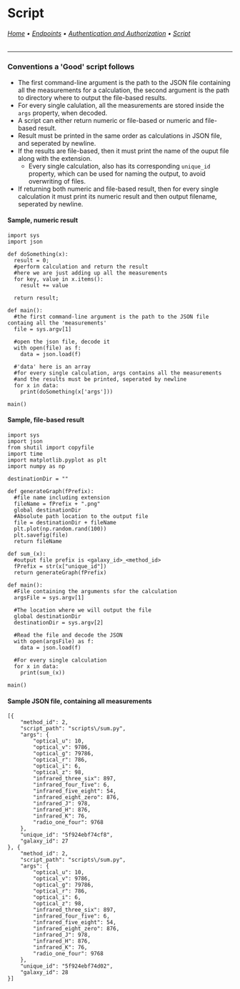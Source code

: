 # Script

###### [Home](/) • [Endpoints](/endpoints/README.md) • [Authentication and Authorization](/authentication-authorization.md) • [Script](/script.md)
---

### Conventions a 'Good' script follows
* The first command-line argument is the path to the JSON file containing all the measurements for a calculation, the second argument is the path to directory where to output the file-based results.
* For every single calulation, all the measurements are stored inside the `args` property, when decoded.
* A script can either return numeric or file-based or numeric and file-based result.
* Result must be printed in the same order as calculations in JSON file, and seperated by newline.
* If the results are file-based, then it must print the name of the ouput file along with the extension.
    * Every single calculation, also has its corresponding `unique_id` property, which can be used for naming the output, to avoid overwriting of files.
* If returning both numeric and file-based result, then for every single calculation it must print its numeric result and then output filename, seperated by newline.

#### Sample, numeric result
```
import sys
import json

def doSomething(x):
  result = 0;
  #perform calculation and return the result
  #here we are just adding up all the measurements
  for key, value in x.items():
    result += value

  return result;

def main():
  #the first command-line argument is the path to the JSON file containg all the 'measurements'
  file = sys.argv[1]

  #open the json file, decode it
  with open(file) as f:
    data = json.load(f)

  #'data' here is an array
  #for every single calculation, args contains all the measurements
  #and the results must be printed, seperated by newline
  for x in data:
    print(doSomething(x['args']))

main()
```

#### Sample, file-based result
```
import sys
import json
from shutil import copyfile
import time
import matplotlib.pyplot as plt
import numpy as np

destinationDir = ""

def generateGraph(fPrefix):
  #file name including extension
  fileName = fPrefix + ".png"
  global destinationDir
  #Absolute path location to the output file
  file = destinationDir + fileName
  plt.plot(np.random.rand(100))
  plt.savefig(file)
  return fileName

def sum_(x):
  #output file prefix is <galaxy_id>_<method_id>
  fPrefix = str(x["unique_id"])
  return generateGraph(fPrefix)

def main():
  #File containing the arguments sfor the calculation
  argsFile = sys.argv[1]

  #The location where we will output the file
  global destinationDir
  destinationDir = sys.argv[2]

  #Read the file and decode the JSON
  with open(argsFile) as f:
    data = json.load(f)
  
  #For every single calculation
  for x in data:
    print(sum_(x))

main()
```

#### Sample JSON file, containing all measurements
```
[{
    "method_id": 2,
    "script_path": "scripts\/sum.py",
    "args": {
        "optical_u": 10,
        "optical_v": 9786,
        "optical_g": 79786,
        "optical_r": 786,
        "optical_i": 6,
        "optical_z": 98,
        "infrared_three_six": 897,
        "infrared_four_five": 6,
        "infrared_five_eight": 54,
        "infrared_eight_zero": 876,
        "infrared_J": 978,
        "infrared_H": 876,
        "infrared_K": 76,
        "radio_one_four": 9768
    },
    "unique_id": "5f924ebf74cf8",
    "galaxy_id": 27
}, {
    "method_id": 2,
    "script_path": "scripts\/sum.py",
    "args": {
        "optical_u": 10,
        "optical_v": 9786,
        "optical_g": 79786,
        "optical_r": 786,
        "optical_i": 6,
        "optical_z": 98,
        "infrared_three_six": 897,
        "infrared_four_five": 6,
        "infrared_five_eight": 54,
        "infrared_eight_zero": 876,
        "infrared_J": 978,
        "infrared_H": 876,
        "infrared_K": 76,
        "radio_one_four": 9768
    },
    "unique_id": "5f924ebf74d02",
    "galaxy_id": 28
}]
```